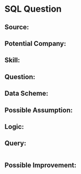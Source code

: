 # SQL Question

## Source: 


## Potential Company: 


## Skill:


## Question:

## Data Scheme:


## Possible Assumption:

## Logic:



## Query:

```

```

## Possible Improvement:
